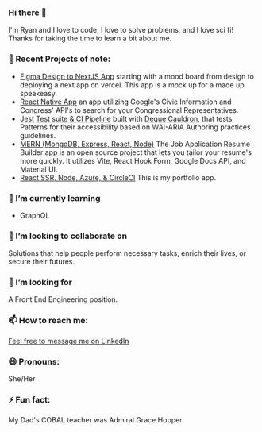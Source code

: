 ### Hi there 👋
I'm Ryan and I love to code, I love to solve problems, and I love sci fi! Thanks for taking the time to learn a bit about me. 

### 🔭 Recent Projects of note:
* [Figma Design to NextJS App](https://github.com/ryanAllMad/moodys-speakeasy) starting with a mood board from design to deploying a next app on vercel. This app is a mock up for a made up speakeasy.
* [React Native App](https://github.com/ryanAllMad/who-reps-me/tree/main) an app utilizing Google's Civic Information and Congress' API's to search for your Congressional Representatives.
* [Jest Test suite & CI Pipeline](https://github.com/ryanAllMad/a11y-react) built with [Deque Cauldron](https://cauldron.dequelabs.com/), that tests Patterns for their accessibility based on WAI-ARIA Authoring practices guidelines. 
* [MERN (MongoDB, Express, React, Node)](https://github.com/ryanAllMad/js-job-helper) The Job Application  Resume Builder app is an open source project that lets you tailor your resume's more quickly. It utilizes Vite, React Hook Form, Google Docs API, and Material UI.
* [React SSR, Node, Azure, & CircleCI](https://github.com/ryanAllMad/ryan-all-mad-portfolio) This is my portfolio app.

### 🌱 I’m currently learning 
* GraphQL

### 👯 I’m looking to collaborate on 
Solutions that help people perform necessary tasks, enrich their lives, or secure their futures.

### 🤔 I’m looking for 
A Front End Engineering position. 

### 📫 How to reach me:
[Feel free to message me on LinkedIn](https://www.linkedin.com/in/ryan-duer-515342108/)

### 😄 Pronouns: 
She/Her

### ⚡ Fun fact: 
My Dad's COBAL teacher was Admiral Grace Hopper.
<!--
**ryanAllMad/ryanAllMad** is a ✨ _special_ ✨ repository because its `README.md` (this file) appears on your GitHub profile.

Here are some ideas to get you started:

 🔭 I’m currently working on a NextJS DnD character sheet, and a WordPress plugin that helps authors make their posts more accessible.
🌱 I’m currently learning GraphQL, Node, Docker & Kubernetes
👯 I’m looking to collaborate on solutions that help people perform necessary tasks, enrich their lives, or secure their futures.
🤔 I’m looking for a Front End Engineering position. 
- 💬 Ask me about ...
-  ...
😄 Pronouns: She/Her
⚡ Fun fact: I am a real big Wheel of Time nerd. If you get me started on the subject, I may never stop taking.
-->
